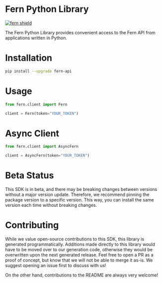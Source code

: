 <!-- Begin Title, generated by Fern  -->
# Fern Python Library

[![fern shield](https://img.shields.io/badge/%F0%9F%8C%BF-SDK%20generated%20by%20Fern-brightgreen)](https://github.com/fern-api/fern)

The Fern Python Library provides convenient access to the Fern API from applications written in Python.
<!-- End Title  -->

<!-- Begin Installation, generated by Fern  -->
# Installation

```sh
pip install --upgrade fern-api
```
<!-- End Installation  -->

<!-- Begin Usage, generated by Fern  -->
# Usage

```python
from fern.client import Fern

client = Fern(token="YOUR_TOKEN")
```
<!-- End Usage  -->

<!-- Begin Async Usage, generated by Fern  -->
# Async Client

```python
from fern.client import AsyncFern

client = AsyncFern(token="YOUR_TOKEN")
```
<!-- End Async Usage  -->

<!-- Begin Status, generated by Fern  -->
# Beta Status

This SDK is in beta, and there may be breaking changes between versions without a major 
version update. Therefore, we recommend pinning the package version to a specific version. 
This way, you can install the same version each time without breaking changes.
<!-- End Status  -->

<!-- Begin Contributing, generated by Fern  -->
# Contributing

While we value open-source contributions to this SDK, this library is generated programmatically. 
Additions made directly to this library would have to be moved over to our generation code, 
otherwise they would be overwritten upon the next generated release. Feel free to open a PR as
 a proof of concept, but know that we will not be able to merge it as-is. We suggest opening 
an issue first to discuss with us!

On the other hand, contributions to the README are always very welcome!
<!-- End Contributing  -->

